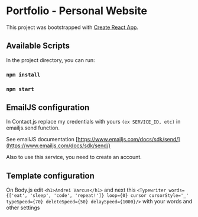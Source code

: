 # Portfolio - Personal Website


This project was bootstrapped with [Create React App](https://github.com/facebook/create-react-app).

## Available Scripts

In the project directory, you can run:

### `npm install`
### `npm start`


## EmailJS configuration

In Contact.js replace my credentials with yours `(ex SERVICE_ID, etc)` in emailjs.send function.

See emailJS documentation [https://www.emailjs.com/docs/sdk/send/](https://www.emailjs.com/docs/sdk/send/)

Also to use this service, you need to create an account.


## Template configuration

On Body.js edit `<h1>Andrei Varcus</h1>`
and next this `<Typewriter words={['eat', 'sleep', 'code', 'repeat!']} loop={0} cursor cursorStyle='_' typeSpeed={70} deleteSpeed={50} delaySpeed={1000}/>`
with your words and other settings

